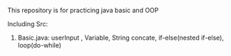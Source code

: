 This repository is for practicing java basic and OOP

Including Src:

1. Basic.java: userInput , Variable, String concate, if-else(nested if-else), loop(do-while)